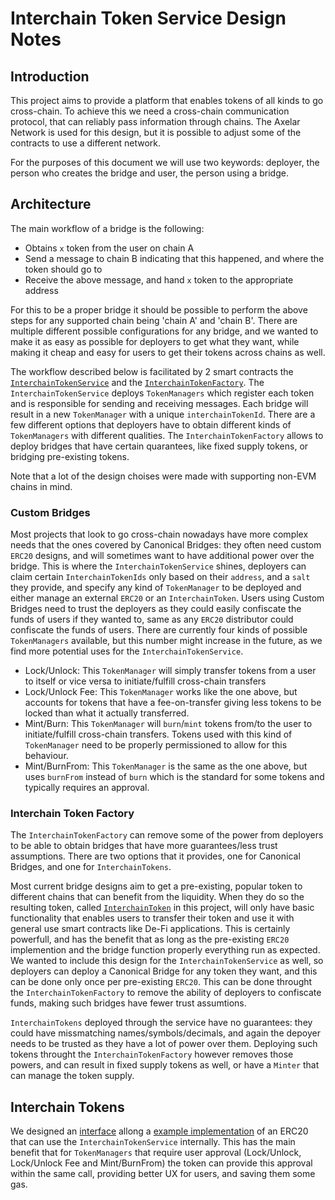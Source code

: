 # Interchain Token Service Design Notes

## Introduction

This project aims to provide a platform that enables tokens of all kinds to go cross-chain. To achieve this we need a cross-chain communication protocol, that can reliably pass information through chains. The Axelar Network is used for this design, but it is possible to adjust some of the contracts to use a different network.

For the purposes of this document we will use two keywords: deployer, the person who creates the bridge and user, the person using a bridge.

## Architecture

The main workflow of a bridge is the following:
- Obtains `x` token from the user on chain A
- Send a message to chain B indicating that this happened, and where the token should go to
- Receive the above message, and hand `x` token to the appropriate address

For this to be a proper bridge it should be possible to perform the above steps for any supported chain being 'chain A' and 'chain B'. There are multiple different possible configurations for any bridge, and we wanted to make it as easy as possible for deployers to get what they want, while making it cheap and easy for users to get their tokens across chains as well.

The workflow described below is facilitated by 2 smart contracts the [`InterchainTokenService`](./contracts/interchainTokenService/InterchainTokenService.sol) and the [`InterchainTokenFactory`](./contracts/InterchainTokenFactory.sol). The `InterchainTokenService` deploys `TokenManagers` which register each token and is responsible for sending and receiving messages. Each bridge will result in a new `TokenManager` with a unique `interchainTokenId`. There are a few different options that deployers have to obtain different kinds of `TokenManagers` with different qualities. The `InterchainTokenFactory` allows to deploy bridges that have certain quarantees, like fixed supply tokens, or bridging pre-existing tokens.

Note that a lot of the design choises were made with supporting non-EVM chains in mind.

### Custom Bridges

Most projects that look to go cross-chain nowadays have more complex needs that the ones covered by Canonical Bridges: they often need custom `ERC20` designs, and will sometimes want to have additional power over the bridge. This is where the `InterchainTokenService` shines, deployers can claim certain `InterchainTokenIds` only based on their `address`, and a `salt` they provide, and specify any kind of `TokenManager` to be deployed and either manage an external `ERC20` or an `InterchainToken`. Users using Custom Bridges need to trust the deployers as they could easily confiscate the funds of users if they wanted to, same as any `ERC20` distributor could confiscate the funds of users. There are currently four kinds of possible `TokenManagers` available, but this number might increase in the future, as we find more potential uses for the `InterchainTokenService`.
- Lock/Unlock: This `TokenManager` will simply transfer tokens from a user to itself or vice versa to initiate/fulfill cross-chain transfers
- Lock/Unlock Fee: This `TokenManager` works like the one above, but accounts for tokens that have a fee-on-transfer giving less tokens to be locked than what it actually transferred.
- Mint/Burn: This `TokenManager` will `burn`/`mint` tokens from/to the user to initiate/fulfill cross-chain transfers. Tokens used with this kind of `TokenManager` need to be properly permissioned to allow for this behaviour.
- Mint/BurnFrom: This `TokenManager` is the same as the one above, but uses `burnFrom` instead of `burn` which is the standard for some tokens and typically requires an approval.

### Interchain Token Factory

The `InterchainTokenFactory` can remove some of the power from deployers to be able to obtain bridges that have more guarantees/less trust assumptions. There are two options that it provides, one for Canonical Bridges, and one for `InterchainTokens`.

Most current bridge designs aim to get a pre-existing, popular token to different chains that can benefit from the liquidity. When they do so the resulting token, called [`InterchainToken`](./contracts/interchain-token/InterchainToken.sol) in this project, will only have basic functionality that enables users to transfer their token and use it with general use smart contracts like De-Fi applications. This is certainly powerfull, and has the benefit that as long as the pre-existing `ERC20` implemention and the bridge function properly everything run as expected. We wanted to include this design for the `InterchainTokenService` as well, so deployers can deploy a Canonical Bridge for any token they want, and this can be done only once per pre-existing `ERC20`. This can be done throught the `InterchainTokenFactory` to remove the ability of deployers to confiscate funds, making such bridges have fewer trust assumtions.

`InterchainTokens` deployed through the service have no guarantees: they could have missmatching names/symbols/decimals, and again the depoyer needs to be trusted as they have a lot of power over them. Deploying such tokens throught the `InterchainTokenFactory` however removes those powers, and can result in fixed supply tokens as well, or have a `Minter` that can manage the token supply.

## Interchain Tokens

We designed an [interface](./contracts/interfaces/IInterchainTokenStandard.sol) allong a [example implementation](./contracts/interchain-token/InterchainTokenStandard.sol) of an ERC20 that can use the `InterchainTokenService` internally. This has the main benefit that for `TokenManagers` that require user approval (Lock/Unlock, Lock/Unlock Fee and Mint/BurnFrom) the token can provide this approval within the same call, providing better UX for users, and saving them some gas.